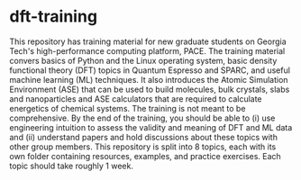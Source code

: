 # dft-training

This repository has training material for new graduate students on Georgia Tech's high-performance computing platform, PACE. The training material convers basics of Python and the Linux operating system, basic density functional theory (DFT) topics in Quantum Espresso and SPARC, and useful machine learning (ML) techniques. It also introduces the Atomic Simulation Environment (ASE) that can be used to build molecules, bulk crystals, slabs and nanoparticles and ASE calculators that are required to calculate energetics of chemical systems.
The training is not meant to be comprehensive. By the end of the training, you should be able to (i) use engineering intuition to assess the validity and meaning of DFT and ML data and (ii) understand papers and hold discussions about these topics with other group members.
This repository is split into 8 topics, each with its own folder containing resources, examples, and practice exercises. Each topic should take roughly 1 week. 
